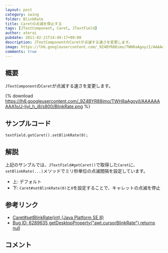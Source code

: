 ```yaml
---
layout: post
category: swing
folder: BlinkRate
title: Caretの点滅を停止する
tags: [JTextComponent, Caret, JTextField]
author: aterai
pubdate: 2011-02-21T14:49:17+09:00
description: JTextComponentのCaretが点滅する速さを変更します。
image: https://lh6.googleusercontent.com/_9Z4BYR88imo/TWH8aAgoyiI/AAAAAAAAA1o/J-ljyl_h_i8/s800/BlinkRate.png
comments: true
---
```

## 概要
`JTextComponent`の`Caret`が点滅する速さを変更します。

{% download https://lh6.googleusercontent.com/_9Z4BYR88imo/TWH8aAgoyiI/AAAAAAAAA1o/J-ljyl_h_i8/s800/BlinkRate.png %}

## サンプルコード
<pre class="prettyprint"><code>textField.getCaret().setBlinkRate(0);
</code></pre>

## 解説
上記のサンプルでは、`JTextField#getCaret()`で取得した`Caret`に、`setBlinkRate(...)`メソッドでミリ秒単位の点滅間隔を設定しています。

- 上: デフォルト
- 下: `Caret#setBlinkRate(0)`と`0`を設定することで、キャレットの点滅を停止

<!-- dummy comment line for breaking list -->

## 参考リンク
- [Caret#setBlinkRate(int) (Java Platform SE 8)](https://docs.oracle.com/javase/jp/8/docs/api/javax/swing/text/Caret.html#setBlinkRate-int-)
- [Bug ID: 6289635 getDesktopProperty("awt.cursorBlinkRate") returns null](http://bugs.java.com/bugdatabase/view_bug.do?bug_id=6289635)

<!-- dummy comment line for breaking list -->

## コメント
